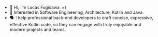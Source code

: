 - 👋 Hi, I’m Lucas Fugisawa. =)
- 👀 Interested in Software Engineering, Architecture, Kotlin and Java.
- 🗣️ I help professional back-end developers to craft concise, expressive, effective Kotlin code, so they can engage with truly enjoyable and modern projects and teams.
